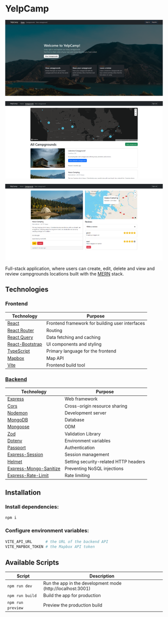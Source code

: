 # YelpCamp

![home](./project-images/home-page.png)

![main](./project-images/campgrounds-page.png)

![show](./project-images/show-page.png)

Full-stack application, where users can create, edit, delete and view and review campgrounds locations built with the [MERN](https://www.mongodb.com/mern-stack) stack.

## Technologies

### Frontend

| Technology                                            | Purpose                                         |
| ----------------------------------------------------- | ----------------------------------------------- |
| [React](https://reactjs.org/)                         | Frontend framework for building user interfaces |
| [React Router](https://reactrouter.com/)              | Routing                                         |
| [React Query](https://react-query.tanstack.com/)      | Data fetching and caching                       |
| [React-Bootstrap](https://react-bootstrap.github.io/) | UI components and styling                       |
| [TypeScript](https://www.typescriptlang.org/)         | Primary language for the frontend               |
| [Mapbox](https://www.mapbox.com/)                     | Map API                                         |
| [Vite](https://vitejs.dev/)                           | Frontend build tool                             |

### [Backend](https://github.com/tariqs26/yelpcamp-server)

| Technology                                                                     | Purpose                               |
| ------------------------------------------------------------------------------ | ------------------------------------- |
| [Express](http://expressjs.com/)                                               | Web framework                         |
| [Cors](https://npmjs.com/package/cors)                                         | Cross-origin resource sharing         |
| [Nodemon](https://npmjs.com/package/nodemon)                                   | Development server                    |
| [MongoDB](https://mongodb.com/)                                                | Database                              |
| [Mongoose](https://mongoosejs.com/)                                            | ODM                                   |
| [Zod](https://zod.dev/)                                                        | Validation Library                    |
| [Dotenv](https://npmjs.com/package/dotenv)                                     | Environment variables                 |
| [Passport](http://passportjs.org/)                                             | Authentication                        |
| [Express-Session](https://npmjs.com/package/express-session)                   | Session management                    |
| [Helmet](https://helmetjs.github.io/)                                          | Setting security-related HTTP headers |
| [Express-Mongo-Sanitize](https://www.npmjs.com/package/express-mongo-sanitize) | Preventing NoSQL injections           |
| [Express-Rate-Limit](https://www.npmjs.com/package/express-rate-limit)         | Rate limiting                         |

## Installation

### Install dependencies:

```bash
npm i
```

### Configure environment variables:

```bash
VITE_API_URL      # the URL of the backend API
VITE_MAPBOX_TOKEN # the Mapbox API token
```

## Available Scripts

| Script            | Description                                                 |
| ----------------- | ----------------------------------------------------------- |
| `npm run dev`     | Run the app in the development mode (http://localhost:3001) |
| `npm run build`   | Build the app for production                                |
| `npm run preview` | Preview the production build                                |
